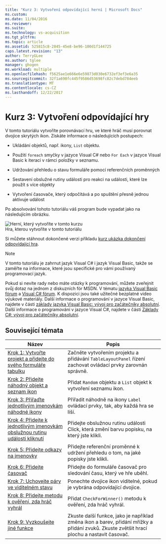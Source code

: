 ```yaml
---
title: "Kurz 3: Vytvoření odpovídající herní | Microsoft Docs"
ms.custom: 
ms.date: 11/04/2016
ms.reviewer: 
ms.suite: 
ms.technology: vs-acquisition
ms.tgt_pltfrm: 
ms.topic: article
ms.assetid: 525815c8-2845-45e8-be96-100d1f144725
caps.latest.revision: "13"
author: TerryGLee
ms.author: tglee
manager: ghogen
ms.workload: multiple
ms.openlocfilehash: f5625ae1e666e6e59873d030e6732ef3ef3e6a35
ms.sourcegitcommit: 32f1a690fc445f9586d53698fc82c7debd784eeb
ms.translationtype: MT
ms.contentlocale: cs-CZ
ms.lasthandoff: 12/22/2017
---
```

# <a name="tutorial-3-create-a-matching-game"></a>Kurz 3: Vytvoření odpovídající hry
V tomto tutoriálu vytvoříte porovnávací hru, ve které hráč musí porovnat dvojice skrytých ikon. Získáte informace o následujících postupech:  
  
-   Ukládání objektů, např. ikony, `List` objektu.  
  
-   Použití `foreach` smyčky v jazyce Visual C# nebo `For Each` v jazyce Visual Basic k iteraci v rámci položky v seznamu.  
  
-   Udržování přehledu o stavu formuláře pomocí referenčních proměnných  
  
-   Sestavení obslužné rutiny události pro reakci na události, které lze použít s více objekty  
  
-   Vytvoření časovače, který odpočítává a po spuštění přesně jednou aktivuje událost  
  
 Po absolvování tohoto tutoriálu váš program bude vypadat jako na následujícím obrázku.  
  
 ![Herní, který vytvoříte v tomto kurzu](../ide/media/express_finishedgame.png "Express_FinishedGame")  
Hra, kterou vytvoříte v tomto tutoriálu  
  
 Si můžete stáhnout dokončené verzi příkladu [kurz ukázka dokončení odpovídající hra](http://code.msdn.microsoft.com/Complete-Matching-Game-4cffddba).  
  
> [!NOTE]
>  V tomto tutoriálu je zahrnut jazyk Visual C# i jazyk Visual Basic, takže se zaměřte na informace, které jsou specifické pro vámi používaný programovací jazyk.  
  
 Pokud si nevíte rady nebo máte otázky k programování, můžete zveřejnit svůj dotaz na jednom z diskuzních fór MSDN. V tématu [jazyka Visual Basic fórum](http://social.msdn.microsoft.com/Forums/home?forum=vbgeneral) a [Visual C# fórum](http://social.msdn.microsoft.com/Forums/home?forum=csharpgeneral). K dispozici jsou také užitečné bezplatné video výukové materiály. Další informace o programování v jazyce Visual Basic, najdete v části [základy jazyka Visual Basic: vývoj pro začátečníky absolutní](http://channel9.msdn.com/Series/Visual-Basic-Development-for-Absolute-Beginners). Další informace o programování v jazyce Visual C#, najdete v části [Základy C#: vývoj pro začátečníky absolutní](http://channel9.msdn.com/Series/C-Sharp-Fundamentals-Development-for-Absolute-Beginners).  
  
## <a name="related-topics"></a>Související témata  
  
|Název|Popis|  
|-----------|-----------------|  
|[Krok 1: Vytvořte projekt a přidejte do svého formuláře tabulku](../ide/step-1-create-a-project-and-add-a-table-to-your-form.md)|Začněte vytvořením projektu a přidávání `TableLayoutPanel` řízení zachovat ovládací prvky zarovnán správně.|  
|[Krok 2: Přidejte náhodný objekt a seznam ikon](../ide/step-2-add-a-random-object-and-a-list-of-icons.md)|Přidat `Random` objektu a `List` objekt k vytvoření seznamu ikon.|  
|[Krok 3: Přiřaďte jednotlivým jmenovkám náhodné ikony](../ide/step-3-assign-a-random-icon-to-each-label.md)|Přiřadit náhodně na ikony `Label` ovládací prvky, tak, aby každá hra se liší.|  
|[Krok 4: Přidejte k jednotlivým jmenovkám obslužnou rutinu události kliknutí](../ide/step-4-add-a-click-event-handler-to-each-label.md)|Přidejte obslužnou rutinu události Click, která změní barvu popisku, na který jste klikli.|  
|[Krok 5: Přidejte odkazy na jmenovky](../ide/step-5-add-label-references.md)|Přidejte referenční proměnné k udržení přehledu o tom, na jaké popisky jste klikli.|  
|[Krok 6: Přidejte časovač](../ide/step-6-add-a-timer.md)|Přidejte do formuláře časovač pro sledování času, který ve hře uběhl.|  
|[Krok 7: Uchovejte páry ve viditelném stavu](../ide/step-7-keep-pairs-visible.md)|Ponechte dvojice ikon viditelné, pokud je vybrána odpovídající dvojice.|  
|[Krok 8: Přidejte metodu k ověření, zda hráč vyhrál](../ide/step-8-add-a-method-to-verify-whether-the-player-won.md)|Přidat `CheckForWinner()` metodu k ověření, zda hráč vyhrál.|  
|[Krok 9: Vyzkoušejte jiné funkce](../ide/step-9-try-other-features.md)|Zkuste další funkce, jako je například změna ikon a barev, přidání mřížky a přidání zvuků. Zkuste zvětšit hrací plochu a nastavit časovač.|